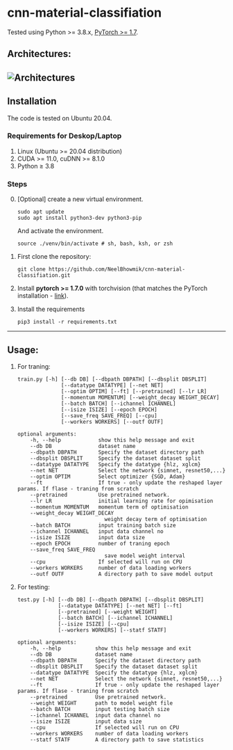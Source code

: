 # cnn-material-classifiation

Tested using Python >= 3.8.x, [PyTorch >= 1.7](https://pytorch.org/).

## Architectures:
![Architectures](images/arch.png)
---
## Installation
The code is tested on Ubuntu 20.04.  
### Requirements for Deskop/Laptop
1. Linux (Ubuntu >= 20.04 distribution)
2. CUDA >= 11.0, cuDNN >= 8.1.0
3. Python ≥ 3.8

### Steps
0. [Optional] create a new virtual environment.

    ~~~
    sudo apt update
    sudo apt install python3-dev python3-pip
    ~~~
    And activate the environment.

    ~~~
    source ./venv/bin/activate # sh, bash, ksh, or zsh
    ~~~
1. First clone the repository:
    ~~~
    git clone https://github.com/NeelBhowmik/cnn-material-classifiation.git
    ~~~

2. Install **pytorch >= 1.7.0** with torchvision (that matches the PyTorch installation - [link](https://pytorch.org/)).

3. Install the requirements

    ~~~
    pip3 install -r requirements.txt
    ~~~
---
## Usage:

1. For traning:
    ~~~
    train.py [-h] [--db DB] [--dbpath DBPATH] [--dbsplit DBSPLIT]        
                  [--datatype DATATYPE] [--net NET] 
                  [--optim OPTIM] [--ft] [--pretrained] [--lr LR] 
                  [--momentum MOMENTUM] [--weight_decay WEIGHT_DECAY] 
                  [--batch BATCH] [--ichannel ICHANNEL] 
                  [--isize ISIZE] [--epoch EPOCH] 
                  [--save_freq SAVE_FREQ] [--cpu] 
                  [--workers WORKERS] [--outf OUTF]

    optional arguments:
        -h, --help            show this help message and exit
        --db DB               dataset name
        --dbpath DBPATH       Specify the dataset directory path
        --dbsplit DBSPLIT     Specify the dataset dataset split
        --datatype DATATYPE   Specify the datatype {hlz, xglcm}
        --net NET             Select the network {simnet, resnet50,...}
        --optim OPTIM         Select optimizer {SGD, Adam}
        --ft                  If true - only update the reshaped layer params. If flase - traning from scratch
        --pretrained          Use pretrained network.
        --lr LR               initial learning rate for opimisation
        --momentum MOMENTUM   momentum term of optimisation
        --weight_decay WEIGHT_DECAY
                                weight decay term of optimisation
        --batch BATCH         input training batch size
        --ichannel ICHANNEL   input data channel no
        --isize ISIZE         input data size
        --epoch EPOCH         number of traning epoch
        --save_freq SAVE_FREQ
                                save model weight interval
        --cpu                 If selected will run on CPU
        --workers WORKERS     number of data loading workers
        --outf OUTF           A directory path to save model output
    ~~~

2. For testing:
    ~~~
    test.py [-h] [--db DB] [--dbpath DBPATH] [--dbsplit DBSPLIT] 
                 [--datatype DATATYPE] [--net NET] [--ft]
                 [--pretrained] [--weight WEIGHT] 
                 [--batch BATCH] [--ichannel ICHANNEL] 
                 [--isize ISIZE] [--cpu]
                 [--workers WORKERS] [--statf STATF]

    optional arguments:
        -h, --help           show this help message and exit
        --db DB              dataset name
        --dbpath DBPATH      Specify the dataset directory path
        --dbsplit DBSPLIT    Specify the dataset dataset split
        --datatype DATATYPE  Specify the datatype {hlz, xglcm}
        --net NET            Select the network {simnet, resnet50,...}
        --ft                 If true - only update the reshaped layer params. If flase - traning from scratch
        --pretrained         Use pretrained network.
        --weight WEIGHT      path to model weight file
        --batch BATCH        input testing batch size
        --ichannel ICHANNEL  input data channel no
        --isize ISIZE        input data size
        --cpu                If selected will run on CPU
        --workers WORKERS    number of data loading workers
        --statf STATF        A directory path to save statistics
    ~~~